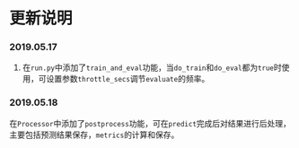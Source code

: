# 更新说明

### 2019.05.17
1. 在`run.py`中添加了`train_and_eval`功能，当`do_train`和`do_eval`都为`true`时使用，可设置参数`throttle_secs`调节`evaluate`的频率。

### 2019.05.18
在`Processor`中添加了`postprocess`功能，可在`predict`完成后对结果进行后处理，主要包括预测结果保存，`metrics`的计算和保存。
